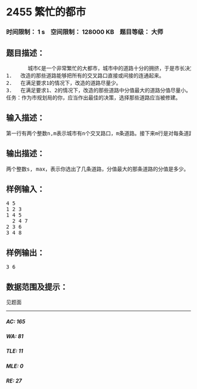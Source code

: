 # 2455 繁忙的都市   
### 时间限制： 1 s&nbsp;&nbsp;&nbsp;&nbsp;空间限制： 128000 KB&nbsp;&nbsp;&nbsp;&nbsp;题目等级： 大师  
## 题目描述：  

<pre>
       城市C是一个非常繁忙的大都市，城市中的道路十分的拥挤，于是市长决定对其中的道路进行改造。城市C的道路是这样分布的：城市中有n个交叉路口，有些交叉路口之间有道路相连，两个交叉路口之间最多有一条道路相连接。这些道路是双向的，且把所有的交叉路口直接或间接的连接起来了。每条道路都有一个分值，分值越小表示这个道路越繁忙，越需要进行改造。但是市政府的资金有限，市长希望进行改造的道路越少越好，于是他提出下面的要求：
1．  改造的那些道路能够把所有的交叉路口直接或间接的连通起来。
2．  在满足要求1的情况下，改造的道路尽量少。
3．  在满足要求1、2的情况下，改造的那些道路中分值最大的道路分值尽量小。
任务：作为市规划局的你，应当作出最佳的决策，选择那些道路应当被修建。
</pre>
  
  
## 输入描述：  

<pre>
第一行有两个整数n,m表示城市有n个交叉路口，m条道路。接下来m行是对每条道路的描述，u, v, c表示交叉路口u和v之间有道路相连，分值为c。(1≤n≤300，1≤c≤10000)
</pre>
  
  
## 输出描述：  

<pre>
两个整数s, max，表示你选出了几条道路，分值最大的那条道路的分值是多少。
</pre>
  
  
## 样例输入：  

<pre>
4 5
1 2 3
1 4 5
  2 4 7
2 3 6
3 4 8
</pre>
  
  
## 样例输出：  

<pre>
3 6
</pre>
  
  
## 数据范围及提示：  

<pre>
见题面
</pre>
  
  
***  

##### AC: 165  
##### WA: 81  
##### TLE: 11  
##### MLE: 0  
##### RE: 27  
